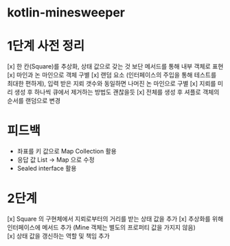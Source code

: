 # kotlin-minesweeper

# 1단계 사전 정리  
[x] 한 칸(Square)를 추상화, 상태 값으로 갖는 것 보단 메서드를 통해 내부 객체로 표현
[x] 마인과 논 마인으로 객체 구별
[x] 랜덤 요소 (인터페이스의 주입을 통해 테스트를 최대한 편하게), 입력 받은 지뢰 갯수와 동일하면 나머진 논 마인으로 구별
    [x] 지뢰를 미리 생성 후 하나씩 큐에서 제거하는 방법도 괜찮을듯
    [x] 전체를 생성 후 셔플로 객체의 순서를 랜덤으로 변경 

# 피드백
- 좌표를 키 값으로 Map Collection 활용
- 응답 값 List -> Map 으로 수정
- Sealed interface 활용


# 2단계  
[x] Square 의 구현체에서 지뢰로부터의 거리를 받는 상태 값을 추가
    [x] 추상화를 위해 인터페이스에 메서드 추가 (Mine 객체는 별도의 프로퍼티 값을 가지지 않음)  
[x] 상태 값을 갱신하는 역할 및 책임 추가
